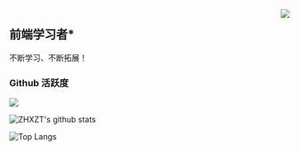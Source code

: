 <img align="right" src="https://count.getloli.com/get/@:ZHXZT?theme=rule34">

## 前端学习者*

不断学习、不断拓展！

### Github 活跃度
[![](https://activity-graph.herokuapp.com/graph?username=ZHXZT&theme=dracula)](https://github.com/ashutosh00710/github-readme-activity-graph)

![ZHXZT's github stats](https://github-readme-stats.vercel.app/api?username=ZHXZT&show_icons=true&theme=vue)

![Top Langs](https://github-readme-stats.vercel.app/api/top-langs/?username=ZHXZT)
